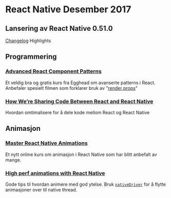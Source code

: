 # React Native Desember 2017


## Lansering av React Native 0.51.0
[Changelog](https://github.com/facebook/react-native/releases/tag/v0.51.0)
Highlights

## Programmering

### [Advanced React Component Patterns](https://egghead.io/courses/advanced-react-component-patterns)
Et veldig bra og gratis kurs fra Egghead om avanserte patterns i React. Anbefaler spesielt filmen som forklarer bruk av "[render props](https://egghead.io/lessons/react-use-render-props-with-react)" 

### [How We’re Sharing Code Between React and React Native](https://blog.smartive.ch/how-were-sharing-code-between-react-and-react-native-607cdd1f5247)
Hvordan omtimalisere for å dele kode mellom React og React Native

## Animasjon
### [Master React Native Animations](https://reactnativeanimations.com/)
Et nytt online kurs om animasjon i React Native som har blitt anbefalt av mange. 

### [High perf animations with React Native](https://medium.com/@antoinehanriat/tips-for-high-perf-animations-with-react-native-scroll-based-animations-d0c895d1835b)
Gode tips til hvordan animere med god ytelse. Bruk [`nativeDriver`](https://facebook.github.io/react-native/blog/2017/02/14/using-native-driver-for-animated.html) for å flytte animasjoner over til native thread.

